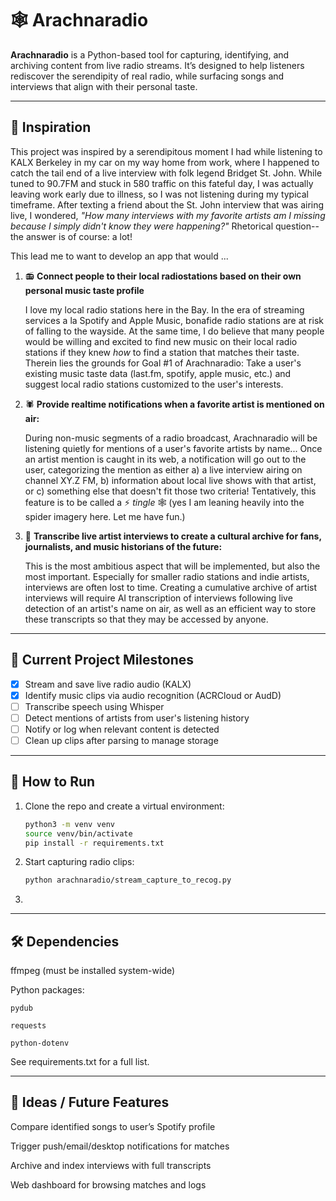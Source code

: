 # 🕸️ Arachnaradio

**Arachnaradio** is a Python-based tool for capturing, identifying, and archiving content from live radio streams. It’s designed to help listeners rediscover the serendipity of real radio, while surfacing songs and interviews that align with their personal taste.

---

## 🧠 Inspiration

This project was inspired by a serendipitous moment I had while listening to KALX Berkeley in my car on my way home from work, where I happened to catch the tail end of a live interview with folk legend Bridget St. John. While tuned to 90.7FM and stuck in 580 traffic on this fateful day, I was actually leaving work early due to illness, so I was not listening during my typical timeframe. After texting a friend about the St. John interview that was airing live, I wondered, *"How many interviews with my favorite artists am I missing because I simply didn't know they were happening?"* Rhetorical question-- the answer is of course: a lot!

This lead me to want to develop an app that would ...
1. :radio:  **Connect people to their local radiostations based on their own personal music taste profile**

    I love my local radio stations here in the Bay. In the era of streaming services a la Spotify and Apple Music, bonafide radio stations are at risk of falling to the wayside. At the same time, I do believe that many people would be willing and excited to find new music on their local radio stations if they knew *how* to find a station that matches their taste. Therein lies the grounds for Goal #1 of Arachnaradio: Take a user's existing music taste data (last.fm, spotify, apple music, etc.) and suggest local radio stations customized to the user's interests.

2. 🕷️ **Provide realtime notifications when a favorite artist is mentioned on air:**

   During non-music segments of a radio broadcast, Arachnaradio will be listening quietly for mentions of a user's favorite artists by name... Once an artist mention is caught in its web, a notification will go out to the user, categorizing the mention as either a) a live interview airing on channel XY.Z FM, b) information about local live shows with that artist, or c) something else that doesn't fit those two criteria! Tentatively, this feature is to be called a ⚡ *tingle* 🕸️ (yes I am leaning heavily into the spider imagery here. Let me have fun.)

3. 🧵 **Transcribe live artist interviews to create a cultural archive for fans, journalists, and music historians of the future:**

   This is the most ambitious aspect that will be implemented, but also the most important. Especially for smaller radio stations and indie artists, interviews are often lost to time. Creating a cumulative archive of artist interviews will require AI transcription of interviews following live detection of an artist's name on air, as well as an efficient way to store these transcripts so that they may be accessed by anyone. 

--- 

## 🎯 Current Project Milestones

- [x] Stream and save live radio audio (KALX)
- [x] Identify music clips via audio recognition (ACRCloud or AudD)
- [ ] Transcribe speech using Whisper
- [ ] Detect mentions of artists from user's listening history
- [ ] Notify or log when relevant content is detected
- [ ] Clean up clips after parsing to manage storage

---

## 🚀 How to Run

1. Clone the repo and create a virtual environment:
   ```bash
   python3 -m venv venv
   source venv/bin/activate
   pip install -r requirements.txt
   ```

2. Start capturing radio clips:
    ```bash
    python arachnaradio/stream_capture_to_recog.py
    ```
3. 

---
## 🛠️ Dependencies
ffmpeg (must be installed system-wide)

Python packages:

    pydub

    requests

    python-dotenv

See requirements.txt for a full list.

---

## 💭 Ideas / Future Features
Compare identified songs to user’s Spotify profile

Trigger push/email/desktop notifications for matches

Archive and index interviews with full transcripts

Web dashboard for browsing matches and logs

